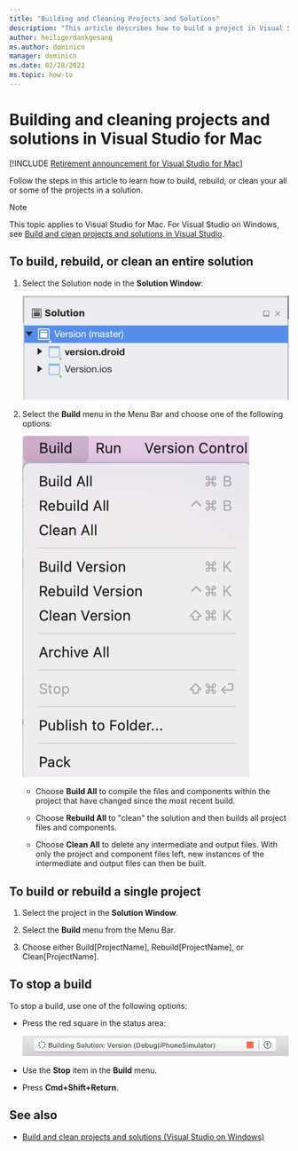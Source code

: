 ```yaml
---
title: "Building and Cleaning Projects and Solutions"
description: "This article describes how to build a project in Visual Studio for Mac"
author: heiligerdankgesang 
ms.author: dominicn
manager: dominicn
ms.date: 02/28/2022
ms.topic: how-to
---
```

# Building and cleaning projects and solutions in Visual Studio for Mac

 [!INCLUDE [Retirement announcement for Visual Studio for Mac](includes/vsmac-retirement.md)]

Follow the steps in this article to learn how to build, rebuild, or clean your all or some of the projects in a solution.

> [!NOTE]
> This topic applies to Visual Studio for Mac. For Visual Studio on Windows, see [Build and clean projects and solutions in Visual Studio](/visualstudio/ide/building-and-cleaning-projects-and-solutions-in-visual-studio).

## To build, rebuild, or clean an entire solution

1. Select the Solution node in the **Solution Window**:

    ![Selecting the solution node](media/compiling-and-building-image1.png)

2. Select the **Build** menu in the Menu Bar and choose one of the following options:

    ![selecting the build all menu item](media/compiling-and-building-image2.png)

    * Choose **Build All** to compile the files and components within the project that have changed since the most recent build.

    * Choose **Rebuild All** to "clean" the solution and then builds all project files and components.

    * Choose **Clean All** to delete any intermediate and output files. With only the project and component files left, new instances of the intermediate and output files can then be built.

## To build or rebuild a single project

1. Select the project in the **Solution Window**.

2. Select the **Build** menu from the Menu Bar.

3. Choose either Build[ProjectName], Rebuild[ProjectName], or Clean[ProjectName].

## To stop a build

To stop a build, use one of the following options:

* Press the red square in the status area:

    ![Press red square to stop build](media/compiling-and-building-image3.png)

* Use the **Stop** item in the **Build** menu.

* Press **Cmd+Shift+Return**.

## See also

- [Build and clean projects and solutions (Visual Studio on Windows)](/visualstudio/ide/building-and-cleaning-projects-and-solutions-in-visual-studio)
